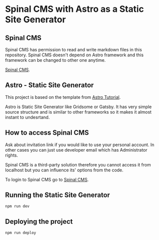 # Spinal CMS with Astro as a Static Site Generator
## Spinal CMS
Spinal CMS has permission to read and write markdown files in this repository. Spinal CMS doesn't depend on Astro framework and this framework can be changed to other one anytime. 

[Spinal CMS](spinalcms.com/).

## Astro - Static Site Generator
This project is based on the template from [Astro Tutorial](https://docs.astro.build/en/tutorial/0-introduction/).

Astro is Static Site Generator like Gridsome or Gatsby. It has very simple source structure and is similar to other frameworks so it makes it almost instant to undesrtand.

## How to access Spinal CMS
Ask about invitation link if you would like to use your personal account.
In other cases you can just use developer email which has Administrator rights.

Spinal CMS is a third-party solution therefore you cannot access it from localhost but you can influence its' options from the code.

To login to Spinal CMS go to [Spinal CMS](https://app.spinalcms.com/login).

## Running the Static Site Generator

`npm run dev`   

## Deploying the project

`npm run deploy` 
